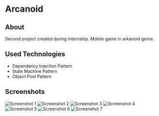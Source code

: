 # Arcanoid

## About
Second project created during internship. Mobile game in arkanoid genre.

## Used Technologies
- Dependency Injection Pattern
- State Machine Pattern
- Object Pool Pattern

## Screenshots

![Screenshot 1](/Screenshots/1.jpg)
![Screenshot 2](/Screenshots/2.jpg)
![Screenshot 3](/Screenshots/3.jpg)
![Screenshot 4](/Screenshots/4.jpg)
![Screenshot 5](/Screenshots/5.jpg)
![Screenshot 6](/Screenshots/6.jpg)
![Screenshot 7](/Screenshots/7.jpg)
